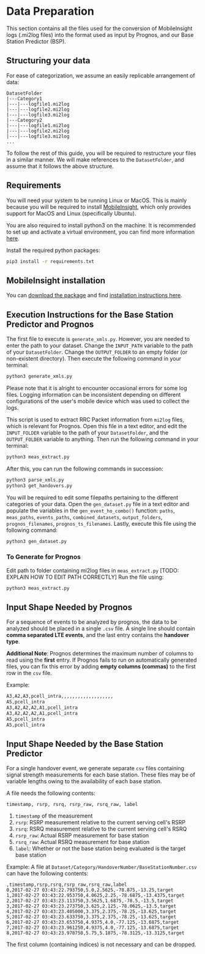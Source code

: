 # Data Preparation

This section contains all the files used for the conversion of MobileInsight logs (.mi2log files) into the format used as input by Prognos, and our Base Station Predictor (BSP).

## Structuring your data
For ease of categorization, we assume an easily replicable arrangement of data:
```text
DatasetFolder
|---Category1
|---|---logfile1.mi2log
|---|---logfile2.mi2log
|---|---logfile3.mi2log
|---Category2
|---|---logfile1.mi2log
|---|---logfile2.mi2log
|---|---logfile3.mi2log
...
```

To follow the rest of this guide, you will be required to restructure your files in a similar manner. We will make references to the `DatasetFolder`, and assume that it follows the above structure.

## Requirements
You will need your system to be running Linux or MacOS. This is mainly because you will be required to install [MobileInsight](http://www.mobileinsight.net/download.html), which only provides support for MacOS and Linux (specifically Ubuntu). 

You are also required to install python3 on the machine. It is recommended to set up and activate a virtual environment, you can find more information [here](https://pythonbasics.org/virtualenv/). 

Install the required python packages:
```bash
pip3 install -r requirements.txt
```

## MobileInsight installation
You can [download the package](http://www.mobileinsight.net/download.html) and find [installation instructions here](https://github.com/mobile-insight/mobileinsight-core). 

## Execution Instructions for the Base Station Predictor and Prognos

The first file to execute is `generate_xmls.py`. However, you are needed to enter the path to your dataset. Change the `INPUT_PATH` variable to the path of your `DatasetFolder`. Change the `OUTPUT_FOLDER` to an empty folder (or non-existent directory). Then execute the following command in your terminal:

```sh
python3 generate_xmls.py
```
Please note that it is alright to encounter occasional errors for some log files. Logging information can be inconsistent depending on different configurations of the user's mobile device which was used to collect the logs.

This script is used to extract RRC Packet information from `mi2log` files, which is relevant for Prognos. Open this file in a text editor, and edit the `INPUT_FOLDER` variable to the path of your `DatasetFolder`, and the `OUTPUT_FOLDER` variable to anything. Then run the following command in your terminal:
```bash
python3 meas_extract.py
```

After this, you can run the following commands in succession:

```bash
python3 parse_xmls.py
python3 get_handovers.py
```
You will be required to edit some filepaths pertaining to the different categories of your data. Open the `gen_dataset.py` file in a text editor and populate the variables in the `gen_event_ho_combo()` function: `paths`, `meas_paths`, `events_paths`, `combined_datasets`, `output_folders`, `prognos_filenames`, `prognos_ts_filenames`. Lastly, execute this file using the following command:
```bash
python3 gen_dataset.py
```


### To Generate for Prognos
Edit path to folder containing mi2log files in `meas_extract.py`
[TODO: EXPLAIN HOW TO EDIT PATH CORRECTLY]
Run the file using:
```bash
python3 meas_extract.py
```

## Input Shape Needed by Prognos
For a sequence of events to be analyzed by prognos, the data to be analyzed should be placed in a single `.csv` file. A single line should contain **comma separated LTE events**, and the last entry contains the **handover type**. 

**Additional Note**: Prognos determines the maximum number of columns to read using the **first** entry. If Prognos fails to run on automatically generated files, you can fix this error by adding **empty columns (commas)** to the first row in the `csv` file.

Example: 
```txt
A3,A2,A3,pcell_intra,,,,,,,,,,,,,,,,,,,
A5,pcell_intra
A3,A2,A2,A2,A1,pcell_intra
A3,A2,A2,A2,A1,pcell_intra
A5,pcell_intra
A5,pcell_intra
```

## Input Shape Needed by the Base Station Predictor
For a single handover event, we generate separate `csv` files containing signal strength measurements for each base station. These files may be of variable lengths owing to the availability of each base station. 

A file needs the following contents: 
```
timestamp, rsrp, rsrq, rsrp_raw, rsrq_raw, label
```
1. `timestamp` of the measurement
2. `rsrp`: RSRP measurement relative to the current serving cell's RSRP 
3. `rsrq`: RSRQ measurement relative to the current serving cell's RSRQ
4. `rsrp_raw`: Actual RSRP measurement for base station
5. `rsrq_raw`: Actual RSRQ measurement for base station
6. `label`: Whether or not the base station being evaluated is the target base station

Example: A file at `Dataset/Category/HandoverNumber/BaseStationNumber.csv` can have the following contents:

```text
,timestamp,rsrp,rsrq,rsrp_raw,rsrq_raw,label
0,2017-02-27 03:43:22.793750,5.0,2.5625,-78.875,-13.25,target
1,2017-02-27 03:43:22.953750,4.0625,2.25,-78.6875,-13.4375,target
2,2017-02-27 03:43:23.113750,3.5625,1.6875,-78.5,-13.5,target
3,2017-02-27 03:43:23.273750,3.625,2.125,-78.0625,-13.5,target
4,2017-02-27 03:43:23.405000,3.375,2.375,-78.25,-13.625,target
5,2017-02-27 03:43:23.633750,3.375,2.375,-78.25,-13.625,target
6,2017-02-27 03:43:23.653750,4.9375,4.0,-77.125,-13.6875,target
7,2017-02-27 03:43:23.961250,4.9375,4.0,-77.125,-13.6875,target
8,2017-02-27 03:43:23.978750,5.75,5.1875,-78.3125,-13.3125,target
```

The first column (containing indices) is not necessary and can be dropped.
